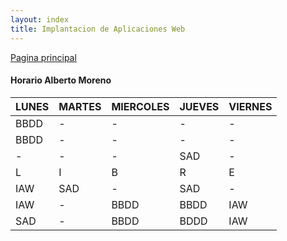 ```yaml
---
layout: index
title: Implantacion de Aplicaciones Web 
---
```


<div>
<a href="https://albertomorenoacevedo.github.io/">Pagina principal</a>
</div>

#### Horario Alberto Moreno

|  LUNES        | MARTES        | MIERCOLES     | JUEVES        | VIERNES        |
| ------------- | ------------- | ------------- | ------------- | -------------  | 
| BBDD          | -             | -             | -             | -              |
| BBDD          | -             | -             | -             | -              |
| -             | -             | -             | SAD           | -              |
|       L       |     I         |      B        |     R         |     E          |
| IAW           | SAD           | -             | SAD           | -              |
| IAW           | -             | BBDD          | BBDD          | IAW            |
| SAD           | -             | BBDD          | BDDD          | IAW            |
